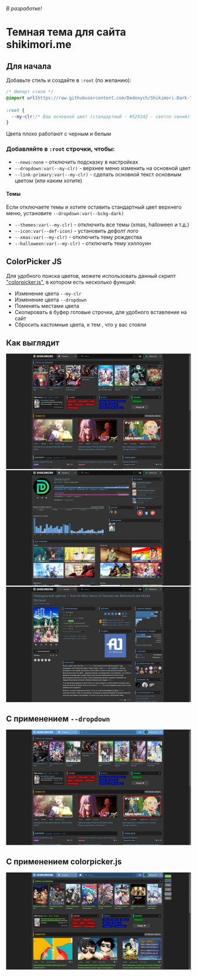 _В разработке!_

# Темная тема для сайта shikimori.me

## Для начала

Добавьте стиль и создайте в `:root` (по желанию):

```css
/* Импорт стиля */
@import url(https://raw.githubusercontent.com/Dedonych/Shikimori-Dark-Theme/master/shikimori_dark.css);

:root {
  --my-clr:/* Ваш основной цвет (стандартный - #5292d2 - светло синий)*/ ;
}
```

Цвета плохо работают с черным и белым

### Добавляйте в `:root` строчки, чтобы:<br>

- `--news:none` - отключить подсказку в настройках <br>
- `--dropdown:var(--my-clr)` - верхнее меню изменить на основной цвет<br>
- `--link-primary:var(--my-clr)` - сделать основной текст основным цветом (или каким хотите)<br>

#### Темы

Если отключаете темы и хотите оставить стандартный цвет верхнего меню, установите `--dropdown:var(--bckg-dark)`

- `--themes:var(--my-clr)` - отключить все темы (xmas, halloween и т.д.)<br>
- `--icon:var(--def-icon)` - установить дефолт лого
  <br>
- `--xmas:var(--my-clr)` - отключить тему рождества <br>
- `--halloween:var(--my-clr)` - отключить тему хэллоуин

## ColorPicker JS

Для удобного поиска цветов, можете использовать данный скрипт ["colorpicker.js"](colorpicker.js), в котором есть несколько функций:
 - Изменение цвета `--my-clr`
 - Изменение цвета `--dropdown`
 - Поменять местами цвета
 - Скопировать в буфер готовые строчки, для удобного вставление на сайт
 - Сбросить кастомные цвета, к тем , что у вас стояли

## Как выглядит
![image](./posters/main.png)
![image](./posters/profile.png)
![image](./posters/title.png)
## С применением `--dropdown`
![image](./posters/colored.png)
##   С применением colorpicker.js
![image](./posters/colorpicker.png)